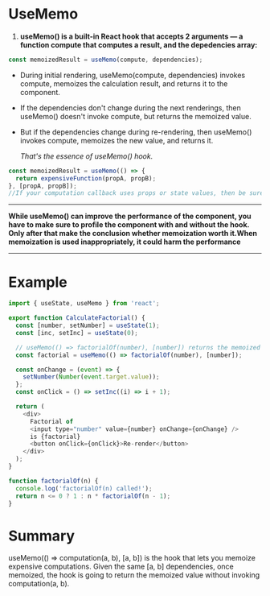 # UseMemo

1. **useMemo() is a built-in React hook that accepts 2 arguments — a function compute that computes a result, and the depedencies array:**

```js
const memoizedResult = useMemo(compute, dependencies);
```

- During initial rendering, useMemo(compute, dependencies) invokes compute, memoizes the calculation result, and returns it to the component.

- If the dependencies don't change during the next renderings, then useMemo() doesn't invoke compute, but returns the memoized value.

- But if the dependencies change during re-rendering, then useMemo() invokes compute, memoizes the new value, and returns it.

  _That's the essence of useMemo() hook._

```js
const memoizedResult = useMemo(() => {
  return expensiveFunction(propA, propB);
}, [propA, propB]);
//If your computation callback uses props or state values, then be sure to indicate these values as dependencies:
```

<hr>

**While useMemo() can improve the performance of the component, you have to make sure to profile the component with and without the hook. Only after that make the conclusion whether memoization worth it.When memoization is used inappropriately, it could harm the performance**

<hr>

# Example

```js
import { useState, useMemo } from 'react';

export function CalculateFactorial() {
  const [number, setNumber] = useState(1);
  const [inc, setInc] = useState(0);

  // useMemo(() => factorialOf(number), [number]) returns the memoized factorial calculation. and doesn't recalculate the factorial unless the dependency array changes
  const factorial = useMemo(() => factorialOf(number), [number]);

  const onChange = (event) => {
    setNumber(Number(event.target.value));
  };
  const onClick = () => setInc((i) => i + 1);

  return (
    <div>
      Factorial of
      <input type="number" value={number} onChange={onChange} />
      is {factorial}
      <button onClick={onClick}>Re-render</button>
    </div>
  );
}

function factorialOf(n) {
  console.log('factorialOf(n) called!');
  return n <= 0 ? 1 : n * factorialOf(n - 1);
}
```

# Summary

useMemo(() => computation(a, b), [a, b]) is the hook that lets you memoize expensive computations. Given the same [a, b] dependencies, once memoized, the hook is going to return the memoized value without invoking computation(a, b).
